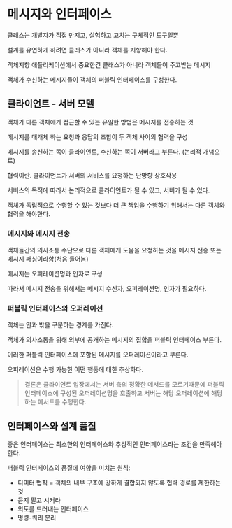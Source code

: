 # 메시지와 인터페이스

클래스는 개발자가 직접 만지고, 실험하고 고치는 구체적인 도구일뿐

설계를 유연하게 하려면 클래스가 아니라 객체를 지향해야 한다.

객체지향 애플리케이션에서 중요한건 클래스가 아니라 객체들이 주고받는 메시지

객체가 수신하는 메시지들이 객체의 퍼블릭 인터페이스를 구성한다.

## 클라이언트 - 서버 모델

객체가 다른 객체에게 접근할 수 있는 유일한 방법은 메시지를 전송하는 것

메시지를 매개체 하는 요청과 응답의 조합이 두 객체 사이의 협력을 구성

메시지를 송신하는 쪽이 클라이언트, 수신하는 쪽이 서버라고 부른다. (논리적 개념으로)

협력이란. 클라이언트가 서버의 서비스를 요청하는 단방향 상호작용

서비스의 목적에 따라서 논리적으로 클라이언트가 될 수 있고, 서버가 될 수 있다.


객체가 독립적으로 수행할 수 있는 것보다 더 큰 책임을 수행하기 위해서는 다른 객체와 협력을 해야한다.

### 메시지와 메시지 전송

객체들간의 의사소통 수단으로 다른 객체에게 도움을 요청하는 것을 메시지 전송 또는 메시지 패싱이라함(처음 들어봄)

메시지는 오퍼레이션명과 인자로 구성

따라서 메시지 전송을 위해서는 메시지 수신자, 오퍼레이션명, 인자가 필요하다.

### 퍼블릭 인터페이스와 오퍼레이션

객체는 안과 밖을 구분하는 경계를 가진다. 

객체가 의사소통을 위해 외부에 공개하는 메시지의 집합을 퍼블릭 인터페이스 부른다.

이러한 퍼블릭 인터페이스에 포함된 메시지를 오퍼레이션이라고 부른다.

오퍼레이션은 수행 가능한 어떤 행동에 대한 추상화다.

> 결론은 클라이언트 입장에서는 서버 측의 정확한 메서드를 모르기때문에 퍼블릭 인터페이스에 구성된 오퍼레이션명을 호출하고 서버는 해당 오퍼레이션에 해당하는 메서드를 수행한다.

## 인터페이스와 설계 품질

좋은 인터페이스는 최소한의 인터페이스와 추상적인 인터페이스라는 조건을 만족해야한다.

퍼블릭 인터페이스의 품질에 여향을 미치는 원칙:

- 디미터 법칙 = 객체의 내부 구조에 강하게 결합되지 않도록 협력 경로를 제한하는 것
- 묻지 말고 시켜라
- 의도를 드러내는 인터페이스
- 명령-쿼리 분리

